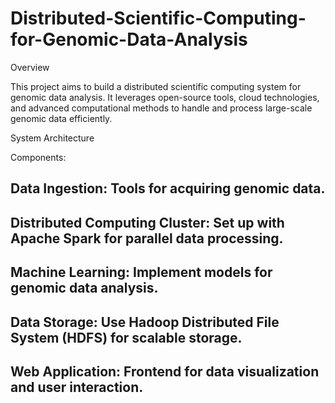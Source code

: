 # Distributed-Scientific-Computing-for-Genomic-Data-Analysis

Overview

This project aims to build a distributed scientific computing system for genomic data analysis. It leverages open-source tools, cloud technologies, and advanced computational methods to handle and process large-scale genomic data efficiently.


System Architecture

Components:

## Data Ingestion: Tools for acquiring genomic data.

## Distributed Computing Cluster: Set up with Apache Spark for parallel data processing.

## Machine Learning: Implement models for genomic data analysis.

## Data Storage: Use Hadoop Distributed File System (HDFS) for scalable storage.

## Web Application: Frontend for data visualization and user interaction.
